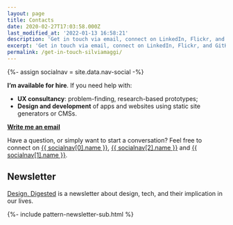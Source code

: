 ```yaml
---
layout: page
title: Contacts
date: 2020-02-27T17:03:58.000Z
last_modified_at: '2022-01-13 16:58:21'
description: 'Get in touch via email, connect on LinkedIn, Flickr, and GitHub. You can also subscribe to my RSS feed or newsletter.'
excerpt: 'Get in touch via email, connect on LinkedIn, Flickr, and GitHub. You can also subscribe to my RSS feed or newsletter.'
permalink: /get-in-touch-silviamaggi/
---
```

{%- assign socialnav = site.data.nav-social -%}

<p class="lead"><strong>I&rsquo;m available for hire</strong>. If you need help with:</p>

<ul class="smd-ul">
  <li><strong>UX consultancy</strong>: problem-finding, research-based prototypes;</li>
  <li><strong>Design and development</strong> of apps and websites using static site generators or CMSs.</li>
</ul>

<div class="text-center my-5">
  <a class="btn btn-lg btn-smd btn-smd-cta py-3 px-4 fw-bold" href="mailto:contacts@silviamaggidesign.com" title="Write me an email"><span class="text-uppercase fs-4"><strong>Write me an email</strong></span></a>
</div>

<p class="detached">Have a question, or simply want to start a conversation? Feel free to connect on <a href="{{ socialnav[0].link }}" rel="nofollow me">{{ socialnav[0].name }}</a>, <a href="{{ socialnav[2].link }}" rel="nofollow me">{{ socialnav[2].name }}</a> and <a href="{{ socialnav[1].link }}" rel="nofollow me">{{ socialnav[1].name }}</a>.</p>

<h2>Newsletter</h2>

<p><a href="/design-inspiration-newsletter-silvia-maggi/" title="Go to the Newsletter page">Design, Digested</a> is a newsletter about design, tech, and their implication in our lives.</p>

{%- include pattern-newsletter-sub.html %}